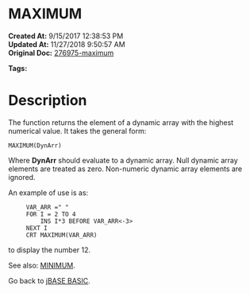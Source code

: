 # MAXIMUM

**Created At:** 9/15/2017 12:38:53 PM  
**Updated At:** 11/27/2018 9:50:57 AM  
**Original Doc:** [276975-maximum](https://docs.jbase.com/36868-jbase-basic/276975-maximum)  

**Tags:**
<badge text='dynamic arrays' vertical='middle' />

# Description

The function returns the element of a dynamic array with the highest numerical value. It takes the general form:

```
MAXIMUM(DynArr)
```

Where **DynArr** should evaluate to a dynamic array. Null dynamic array elements are treated as zero. Non-numeric dynamic array elements are ignored.

An example of use is as:

```
     VAR_ARR =" "
     FOR I = 2 TO 4
         INS I*3 BEFORE VAR_ARR<-3>
     NEXT I
     CRT MAXIMUM(VAR_ARR)
```

to display the number 12.



See also: [MINIMUM](276976-minimum).

Go back to [jBASE BASIC](263498-jbase-basic).
